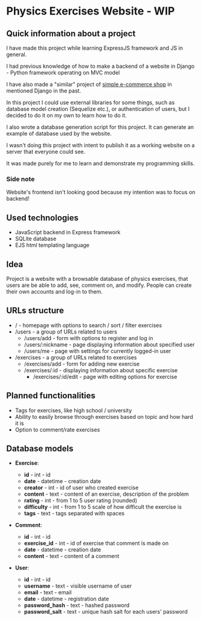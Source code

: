# Physics Exercises Website - WIP

## Quick information about a project

I have made this project while learning ExpressJS framework and JS in general.

I had previous knowledge of how to make a backend of a website in Django - Python framework operating on MVC model

I have also made a "similar" project of [simple e-commerce shop](https://github.com/makubas/webshop-django) in mentioned Django in the past.

In this project I could use external libraries for some things, such as database model creation (Sequelize etc.), or authentication of users, but I decided to do it on my own to learn how to do it.

I also wrote a database generation script for this project. It can generate an example of database used by the website.

I wasn't doing this project with intent to publish it as a working website on a server that everyone could see. 

It was made purely for me to learn and demonstrate my programming skills.

### Side note

Website's frontend isn't looking good because my intention was to focus on backend!

## Used technologies

- JavaScript backend in Express framework
- SQLite database
- EJS html templating language

## Idea

Project is a website with a browsable database of physics exercises, that users are be able to add, see, comment on, and modify.
People can create their own accounts and log-in to them.

## URLs structure

- / - homepage with options to search / sort / filter exercises
- /users - a group of URLs related to users
  - /users/add - form with options to register and log in
  - /users/:nickname - page displaying information about specified user
  - /users/me - page with settings for currently logged-in user
- /exercises - a group of URLs related to exercises
  - /exercises/add - form for adding new exercise
  - /exercises/:id - displaying information about specific exercise
    - /exercises/:id/edit - page with editing options for exercise

## Planned functionalities

- Tags for exercises, like high school / university
- Ability to easily browse through exercises based on topic and how hard it is
- Option to comment/rate exercises

## Database models

- **Exercise**:
  - **id** - int - id
  - **date** - datetime - creation date
  - **creator** - int - id of user who created exercise
  - **content** - text - content of an exercise, description of the problem
  - **rating** - int - from 1 to 5 user rating (rounded)
  - **difficulty** - int - from 1 to 5 scale of how difficult the exercise is
  - **tags** - text - tags separated with spaces

- **Comment**:
  - **id** - int - id
  - **exercise_id** - int - id of exercise that comment is made on
  - **date** - datetime - creation date
  - **content** - text - content of a comment

- **User**:
  - **id** - int - id
  - **username** - text - visible username of user
  - **email** - text - email
  - **date** - datetime - registration date
  - **password_hash** - text - hashed password
  - **password_salt** - text - unique hash salt for each users' password

